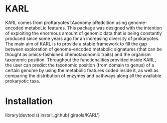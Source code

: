 # KARL

KARL comes from proKaryotes tAxonomy pRedcition using genome-encoded metaboLic features. This package was designed with the intention of exploiting the enormous amount of genomic data that is being constantly produced since some years ago for an increasing diversity of prokaryotes. The main aim of KARL is to provide a stable framework to fill the gap between exploration of genome-encoded metabolic signatures (that can be thought as omics-fashioned chemotaxonomic traits) and the organism taxonomic position. Throughout the functionalities provided inside KARL, the user can predict the taxonomic position (from domain to genus) of a certain genome by using the metabolic features coded inside it, as well as comparing the distribution of enzymes and pathways along all the available prokaryotic taxa.

# Installation

library(devtools)
install_github('giraola/KARL')

